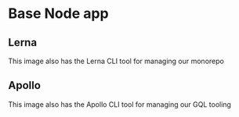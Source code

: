# Base Node app

## Lerna
This image also has the Lerna CLI tool for managing our monorepo

## Apollo
This image also has the Apollo CLI tool for managing our GQL tooling

